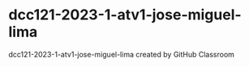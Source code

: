 # dcc121-2023-1-atv1-jose-miguel-lima
dcc121-2023-1-atv1-jose-miguel-lima created by GitHub Classroom
